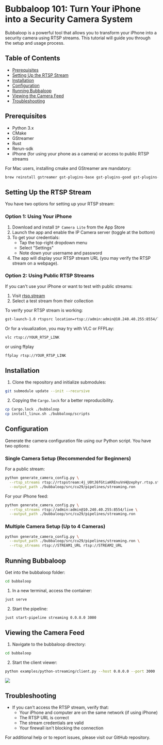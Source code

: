 # Bubbaloop 101: Turn Your iPhone into a Security Camera System

Bubbaloop is a powerful tool that allows you to transform your iPhone into a security camera using RTSP streams. This tutorial will guide you through the setup and usage process.

## Table of Contents
- [Prerequisites](#prerequisites)
- [Setting Up the RTSP Stream](#setting-up-the-rtsp-stream)
- [Installation](#installation)
- [Configuration](#configuration)
- [Running Bubbaloop](#running-bubbaloop)
- [Viewing the Camera Feed](#viewing-the-camera-feed)
- [Troubleshooting](#troubleshooting)

## Prerequisites

- Python 3.x
- CMake
- GStreamer
- Rust
- Rerun-sdk
- iPhone (for using your phone as a camera) or access to public RTSP streams


For Mac users, installing cmake and GStreamer are mandatory:
```bash
brew reinstall gstreamer gst-plugins-base gst-plugins-good gst-plugins-bad gst-plugins-ugly
```

## Setting Up the RTSP Stream

You have two options for setting up your RTSP stream:

### Option 1: Using Your iPhone

1. Download and install `IP Camera Lite` from the App Store
2. Launch the app and enable the IP Camera server (toggle at the bottom)
3. To get your credentials:
   - Tap the top-right dropdown menu
   - Select "Settings"
   - Note down your username and password
4. The app will display your RTSP stream URL (you may verify the RTSP stream on a webpage).

### Option 2: Using Public RTSP Streams

If you can't use your iPhone or want to test with public streams:
1. Visit [rtsp.stream](https://www.rtsp.stream/admin/teststream)
2. Select a test stream from their collection

To verify your RTSP stream is working:
```bash
gst-launch-1.0 rtspsrc location=rtsp://admin:admin@10.240.40.255:8554/live ! decodebin ! fakesink
```

Or for a visualization, you may try with VLC or FFPLay:
```bash
vlc rtsp://YOUR_RTSP_LINK
```
or using ffplay
```bash
ffplay rtsp://YOUR_RTSP_LINK
```

## Installation

1. Clone the repository and initialize submodules:
```bash
git submodule update --init --recursive
```

2. Copying the `Cargo.lock` for a better reproducibility.
```bash
cp Cargo.lock ./bubbaloop
cp install_linux.sh ./bubbaloop/scripts
```

## Configuration

Generate the camera configuration file using our Python script. You have two options:

### Single Camera Setup (Recommended for Beginners)

For a public stream:
```bash
python generate_camera_config.py \
  --rtsp_streams rtsp://rtspstream:4j_U0tJ6fGtiaKREnuVnH@zephyr.rtsp.stream/movie \
  --output_path ./bubbaloop/src/cu29/pipelines/streaming.ron
```

For your iPhone feed:
```bash
python generate_camera_config.py \
  --rtsp_streams rtsp://admin:admin@10.240.40.255:8554/live \
  --output_path ./bubbaloop/src/cu29/pipelines/streaming.ron
```

### Multiple Camera Setup (Up to 4 Cameras)
```bash
python generate_camera_config.py \
  --output_path ./bubbaloop/src/cu29/pipelines/streaming.ron \
  --rtsp_streams rtsp://STREAM1_URL rtsp://STREAM2_URL
```

## Running Bubbaloop

Get into the bubbaloop folder:
```bash
cd bubbaloop
```

1. In a new terminal, access the container:
```bash
just serve
```

2. Start the pipeline:
```bash
just start-pipeline streaming 0.0.0.0 3000
```

## Viewing the Camera Feed

1. Navigate to the bubbaloop directory:
```bash
cd bubbaloop
```

2. Start the client viewer:
```bash
python examples/python-streaming/client.py --host 0.0.0.0 --port 3000
```

![](https://kornia.gitbook.io/~gitbook/image?url=https%3A%2F%2Fgithub.com%2Fkornia%2Fdata%2Fblob%2Fmain%2Fbubbaloop%2Fbubbaloop_inference.png%3Fraw%3Dtrue&width=768&dpr=2&quality=100&sign=191d02ea&sv=2)

## Troubleshooting

- If you can't access the RTSP stream, verify that:
  - Your iPhone and computer are on the same network (if using iPhone)
  - The RTSP URL is correct
  - The stream credentials are valid
  - Your firewall isn't blocking the connection

For additional help or to report issues, please visit our GitHub repository.
